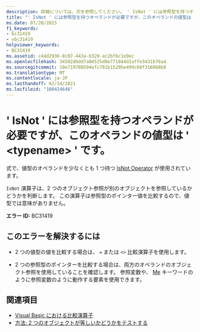 ```yaml
---
description: 詳細については、次を参照してください。 ' IsNot ' には参照型を持つオペランドが必要ですが、このオペランドの値型は ' <typename> ' です。
title: "' IsNot ' には参照型を持つオペランドが必要ですが、このオペランドの値型は ' <typename> ' です。"
ms.date: 07/20/2015
f1_keywords:
- bc31419
- vbc31419
helpviewer_keywords:
- BC31419
ms.assetid: c44d2936-8c07-443a-b320-ac2bfbc1e9ec
ms.openlocfilehash: 34502dbdd7a04525d0e771844d1affe3431b76a4
ms.sourcegitcommit: 10e719780594efc781b15295e499c66f316068b8
ms.translationtype: MT
ms.contentlocale: ja-JP
ms.lasthandoff: 02/14/2021
ms.locfileid: "100424646"
---
```

# <a name="isnot-requires-operands-that-have-reference-types-but-this-operand-has-the-value-type-typename"></a>' IsNot ' には参照型を持つオペランドが必要ですが、このオペランドの値型は ' \<typename> ' です。

式で、値型のオペランドを少なくとも 1 つ持つ [IsNot Operator](../language-reference/operators/isnot-operator.md) が使用されています。  
  
 `IsNot` 演算子は、2 つのオブジェクト参照が別のオブジェクトを参照しているかどうかを判断します。 この演算子は参照型のポインター値を比較するので、値型では意味がありません。  
  
 **エラー ID:** BC31419  
  
## <a name="to-correct-this-error"></a>このエラーを解決するには  
  
- 2 つの値型の値を比較する場合は、 `=` または `<>` 比較演算子を使用します。  
  
- 2 つの参照型のポインターを比較する場合は、両方のオペランドのオブジェクト参照を使用していることを確認します。 参照変数や、 [Me](../programming-guide/program-structure/me-my-mybase-and-myclass.md#me) キーワードのように参照変数のように動作する要素を使用できます。  
  
## <a name="see-also"></a>関連項目

- [Visual Basic における比較演算子](../programming-guide/language-features/operators-and-expressions/comparison-operators.md)
- [方法: 2 つのオブジェクトが等しいかどうかをテストする](../programming-guide/language-features/operators-and-expressions/how-to-test-whether-two-objects-are-the-same.md)
